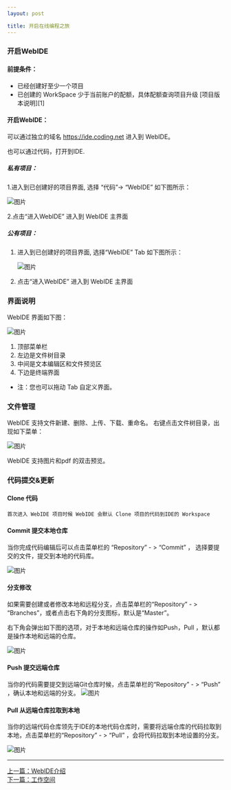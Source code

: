 ```yaml
---
layout: post

title: 开启在线编程之旅
---
```


### 开启WebIDE

#### 前提条件：

 -  已经创建好至少一个项目
 -  已创建的 WorkSpace 少于当前账户的配额，具体配额查询项目升级 [项目版本说明][1]
 
#### 开启WebIDE：
 
可以通过独立的域名 https://ide.coding.net 进入到 WebIDE。

也可以通过代码，打开到IDE.

##### 私有项目：

1.进入到已创建好的项目界面, 选择 “代码”-> “WebIDE” 如下图所示：

   ![图片](https://dn-coding-net-production-pp.qbox.me/35c83b34-d146-47fb-8cfc-a99ed91574f1.png) 

2.点击“进入WebIDE” 进入到 WebIDE 主界面

##### 公有项目：

1.  进入到已创建好的项目界面, 选择“WebIDE” Tab 如下图所示：

    ![图片](https://dn-coding-net-production-pp.qbox.me/af2628fa-9093-42b1-9d3e-c5d9c1154e11.png) 

2. 点击“进入WebIDE” 进入到 WebIDE 主界面

<a name="aaa"/>

### 界面说明 ###

WebIDE 界面如下图：

 ![图片](https://dn-coding-net-production-pp.qbox.me/0213eb7c-31e8-4fed-bf44-b28b38400b31.png) 

1. 顶部菜单栏
2. 左边是文件树目录
3. 中间是文本编辑区和文件预览区
4. 下边是终端界面

 - 注：您也可以拖动 Tab 自定义界面。

### 文件管理
WebIDE 支持文件新建、删除、上传、下载、重命名。 右键点击文件树目录，出现如下菜单：

 ![图片](https://dn-coding-net-production-pp.qbox.me/a97d272a-f567-45c6-9205-b808c6747969.png) 

WebIDE 支持图片和pdf 的双击预览。

### 代码提交&更新 ###
    
#### Clone 代码

    首次进入 WebIDE 项目时候 WebIDE 会默认 Clone 项目的代码到IDE的 Workspace
    
#### Commit 提交本地仓库
 
当你完成代码编辑后可以点击菜单栏的 “Repository” - > “Commit” ， 选择要提交的文件，提交到本地的代码库。

![图片](https://dn-coding-net-production-pp.qbox.me/78fbf09c-b6e6-4020-a82f-daa1c55bc3fe.png) 

#### 分支修改

如果需要创建或者修改本地和远程分支，点击菜单栏的“Repository” - > “Branches”，或者点击右下角的分支图标，默认是“Master”。

右下角会弹出如下图的选项，对于本地和远端仓库的操作如Push，Pull ，默认都是操作本地和远端的仓库。

 ![图片](https://dn-coding-net-production-pp.qbox.me/656ca53b-83aa-411b-b051-39380965392c.png) 

<a name="faq"/>

#### Push 提交远端仓库

当你的代码需要提交到远端Git仓库时候，点击菜单栏的“Repository” - > “Push” ，确认本地和远端的分支。
 ![图片](https://dn-coding-net-production-pp.qbox.me/6e32e236-d9a4-468e-be9c-c16816f9a02d.png) 

#### Pull 从远端仓库拉取到本地

当你的远端代码仓库领先于IDE的本地代码仓库时，需要将远端仓库的代码拉取到本地，点击菜单栏的“Repository” - > “Pull” ，会将代码拉取到本地设置的分支。

 ![图片](https://dn-coding-net-production-pp.qbox.me/c389a9bc-aa96-40eb-b440-a776e6391ed3.png) 

---


  <div class="footer-nav">
  <div class="left-nav"><i class="fa fa-angle-left"></i><a href="/help/doc/webide/index.html">上一篇：WebIDE介绍</a></div>
  <div class="right-nav"><a href="/help/doc/webide/workspace.html">下一篇：工作空间</a><i class="fa fa-angle-right"></i></div>
  </div>

